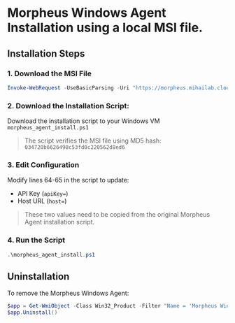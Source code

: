 # Morpheus Windows Agent Installation using a local MSI file.

## Installation Steps

### 1. Download the MSI File
```powershell
Invoke-WebRequest -UseBasicParsing -Uri "https://morpheus.mihailab.cloud/public-archives/link?s=5381123097154a17&fn=MorpheusAgentSetup-4_5.msi"  -OutFile '${env:commonprogramfiles(x86)}\MorpheusAgentSetup.msi"
```

### 2. Download the Installation Script:
Download the installation script to your Windows VM
`morpheus_agent_install.ps1`

> The script verifies the MSI file using MD5 hash: `034720b6626490c53fd0c220562d8ed6`
### 3. Edit Configuration
Modify lines 64-65 in the script to update:
- API Key (`apiKey=`)
- Host URL (`host=`)

> These two values need to be copied from the original Morpheus Agent installation script.

### 4. Run the Script
```powershell
.\morpheus_agent_install.ps1
```

## Uninstallation

To remove the Morpheus Windows Agent:
```powershell
$app = Get-WmiObject -Class Win32_Product -Filter "Name = 'Morpheus Windows Agent'"
$app.Uninstall()
```
